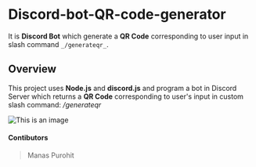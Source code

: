 # Discord-bot-QR-code-generator
It is **Discord Bot** which generate a **QR Code** corresponding to user input in slash command ```_/generateqr_```.

## Overview
This project uses **Node.js** and **discord.js** and program a bot in Discord Server which returns a **QR Code** corresponding to user's input in custom slash command: _/generateqr_ 

![This is an image](https://myoctocat.com/assets/images/base-octocat.svg)

#### Contibutors
> Manas Purohit
